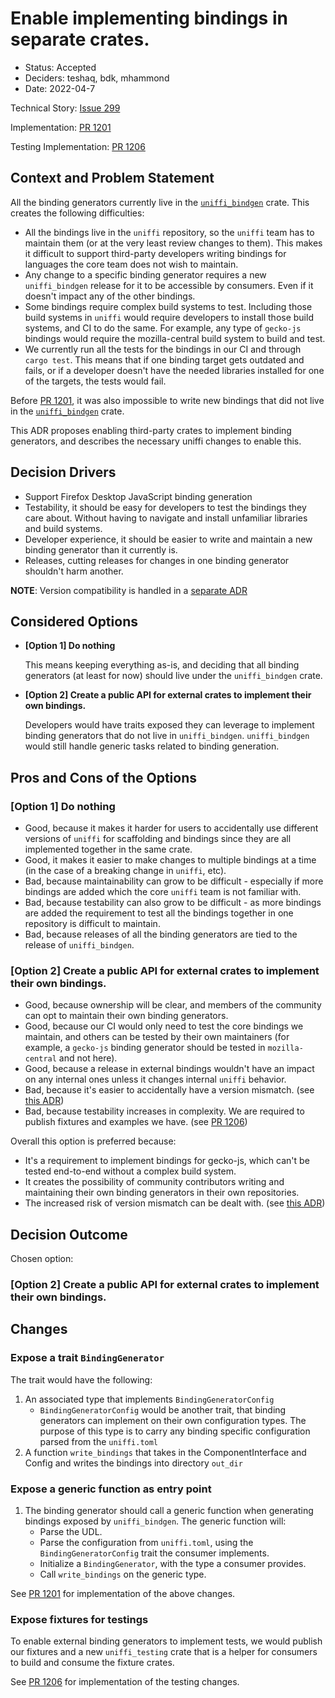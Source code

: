 # Enable implementing bindings in separate crates.

* Status: Accepted
* Deciders: teshaq, bdk, mhammond
* Date: 2022-04-7

Technical Story: [Issue 299](https://github.com/mozilla/uniffi-rs/issues/299)

Implementation: [PR 1201](https://github.com/mozilla/uniffi-rs/pull/1201)

Testing Implementation: [PR 1206](https://github.com/mozilla/uniffi-rs/pull/1206)

## Context and Problem Statement
All the binding generators currently live in the [`uniffi_bindgen`](../../uniffi_bindgen/src/bindings) crate. This creates the following difficulties:

- All the bindings live in the `uniffi` repository, so the `uniffi` team has to maintain them (or at the very least review changes to them). This makes it difficult to support third-party developers writing bindings for languages the core team does not wish to maintain.
- Any change to a specific binding generator requires a new `uniffi_bindgen` release for it to be accessible by consumers. Even if it doesn't impact any of the other bindings.
- Some bindings require complex build systems to test. Including those build systems in `uniffi` would require developers to install those build systems, and CI to do the same. For example, any type of `gecko-js` bindings would require the mozilla-central build system to build and test.
- We currently run all the tests for the bindings in our CI and through `cargo test`. This means that if one binding target gets outdated and fails, or if a developer doesn't have the needed libraries installed for one of the targets, the tests would fail.

Before [PR 1201](https://github.com/mozilla/uniffi-rs/pull/1201), it was also impossible to write new bindings that did not live in the [`uniffi_bindgen`](../../uniffi_bindgen/src/bindings) crate.

This ADR proposes enabling third-party crates to implement binding generators, and describes the necessary uniffi changes to enable this.
## Decision Drivers

* Support Firefox Desktop JavaScript binding generation
* Testability, it should be easy for developers to test the bindings they care about. Without having to navigate and install unfamiliar libraries and build systems.
* Developer experience, it should be easier to write and maintain a new binding generator than it currently is.
* Releases, cutting releases for changes in one binding generator shouldn't harm another.

**NOTE**: Version compatibility is handled in a [separate ADR](https://github.com/mozilla/uniffi-rs/pull/1203)

## Considered Options

* **[Option 1] Do nothing**

    This means keeping everything as-is, and deciding that all binding generators (at least for now) should live under the `uniffi_bindgen` crate.

* **[Option 2] Create a public API for external crates to implement their own bindings.**

    Developers would have traits exposed they can leverage to implement binding generators that do not live in `uniffi_bindgen`. `uniffi_bindgen` would still handle generic tasks related to binding generation.
## Pros and Cons of the Options

### **[Option 1] Do nothing**

* Good, because it makes it harder for users to accidentally use different versions of `uniffi` for scaffolding and bindings since they are all implemented together in the same crate.
* Good, it makes it easier to make changes to multiple bindings at a time (in the case of a breaking change in `uniffi`, etc).
* Bad, because maintainability can grow to be difficult - especially if more bindings are added which the core `uniffi` team is not familiar with.
* Bad, because testability can also grow to be difficult - as more bindings are added the requirement to test all the bindings together in one repository is difficult to maintain.
* Bad, because releases of all the binding generators are tied to the release of `uniffi_bindgen`.

### **[Option 2] Create a public API for external crates to implement their own bindings.**

* Good, because ownership will be clear, and members of the community can opt to maintain their own binding generators.
* Good, because our CI would only need to test the core bindings we maintain, and others can be tested by their own maintainers (for example, a `gecko-js` binding generator should be tested in `mozilla-central` and not here).
* Good, because a release in external bindings wouldn't have an impact on any internal ones unless it changes internal `uniffi` behavior.
* Bad, because it's easier to accidentally have a version mismatch. (see [this ADR](https://github.com/mozilla/uniffi-rs/pull/1203))
* Bad, because testability increases in complexity. We are required to publish fixtures and examples we have. (see [PR 1206](https://github.com/mozilla/uniffi-rs/pull/1206))

Overall this option is preferred because:

- It's a requirement to implement bindings for gecko-js, which can't be tested end-to-end without a complex build system.
- It creates the possibility of community contributors writing and maintaining their own binding generators in their own repositories.
- The increased risk of version mismatch can be dealt with. (see [this ADR](https://github.com/mozilla/uniffi-rs/pull/1203))


## Decision Outcome

Chosen option:
### **[Option 2] Create a public API for external crates to implement their own bindings.**

## Changes
### Expose a trait `BindingGenerator`
The trait would have the following:
1. An associated type that implements `BindingGeneratorConfig`
    - `BindingGeneratorConfig` would be another trait, that binding generators can implement on their own configuration types. The purpose of this type is to carry any binding specific configuration parsed from the `uniffi.toml`
1. A function `write_bindings` that takes in the ComponentInterface and Config and writes the bindings into directory `out_dir`

### Expose a generic function as entry point
1. The binding generator should call a generic function when generating bindings exposed by `uniffi_bindgen`. The generic function will:
    - Parse the UDL.
    - Parse the configuration from `uniffi.toml`, using the `BindingGeneratorConfig` trait the consumer implements.
    - Initialize a `BindingGenerator`, with the type a consumer provides.
    - Call `write_bindings` on the generic type.

See [PR 1201](https://github.com/mozilla/uniffi-rs/pull/1201) for implementation of the above changes.

### Expose fixtures for testings
To enable external binding generators to implement tests, we would publish our fixtures and a new `uniffi_testing` crate that is a helper for consumers to build and consume the fixture crates.

See [PR 1206](https://github.com/mozilla/uniffi-rs/pull/1206) for implementation of the testing changes.
